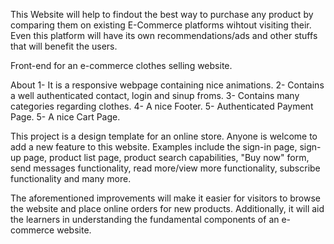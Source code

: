 This Website will help to findout the best way to purchase any product by comparing them on existing E-Commerce platforms wihtout visiting their. Even this platform will have its own recommendations/ads and other stuffs that will benefit the users.

Front-end for an e-commerce clothes selling website.

About
1- It is a responsive webpage containing nice animations.
2- Contains a well authenticated contact, login and sinup froms.
3- Contains many categories regarding clothes.
4- A nice Footer.
5- Authenticated Payment Page.
5- A nice Cart Page.

This project is a design template for an online store. Anyone is welcome to add a new feature to this website. Examples include the sign-in page, sign-up page, product list page, product search capabilities, "Buy now" form, send messages functionality, read more/view more functionality, subscribe functionality and many more.

The aforementioned improvements will make it easier for visitors to browse the website and place online orders for new products. Additionally, it will aid the learners in understanding the fundamental components of an e-commerce website.

                        
